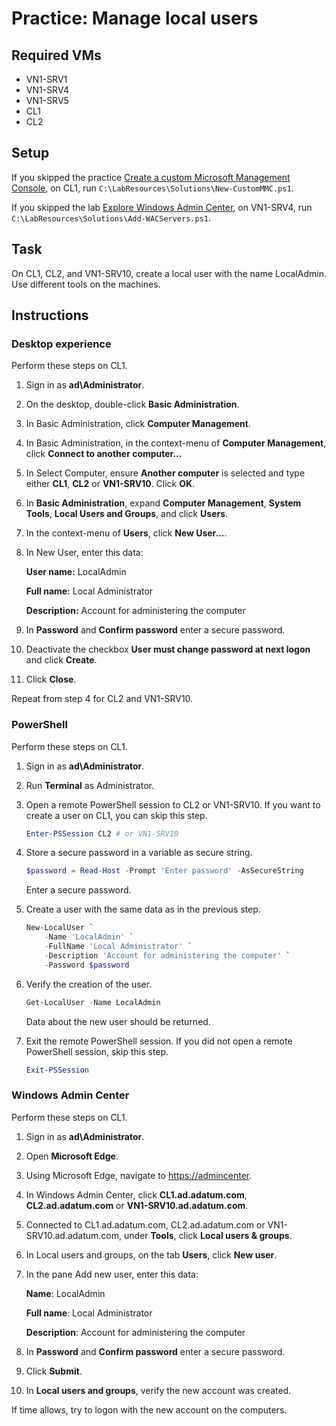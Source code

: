 # Practice: Manage local users

## Required VMs

* VN1-SRV1
* VN1-SRV4
* VN1-SRV5
* CL1
* CL2

## Setup

If you skipped the practice [Create a custom Microsoft Management Console](Create-a-custom-Microsoft-Management-Console.md), on CL1, run ````C:\LabResources\Solutions\New-CustomMMC.ps1````.

If you skipped the lab [Explore Windows Admin Center](../Labs/Explore-Windows-Admin-Center.md), on VN1-SRV4, run ````C:\LabResources\Solutions\Add-WACServers.ps1````.


## Task

On CL1, CL2, and VN1-SRV10, create a local user with the name LocalAdmin. Use different tools on the machines.

## Instructions

### Desktop experience

Perform these steps on CL1.

1. Sign in as **ad\Administrator**.
1. On the desktop, double-click **Basic Administration**.
1. In Basic Administration, click **Computer Management**.
1. In Basic Administration, in the context-menu of **Computer Management**, click **Connect to another computer...**
1. In Select Computer, ensure **Another computer** is selected and type either **CL1**, **CL2** or **VN1-SRV10**. Click **OK**.
1. In **Basic Administration**, expand **Computer Management**, **System Tools**,  **Local Users and Groups**, and click **Users**.
1. In the context-menu of **Users**, click **New User...**.
1. In New User, enter this data:

    **User name:** LocalAdmin

    **Full name:** Local Administrator

    **Description:** Account for administering the computer

1. In **Password** and **Confirm password** enter a secure password.
1. Deactivate the checkbox **User must change password at next logon** and click **Create**.
1. Click **Close**.

Repeat from step 4 for CL2 and VN1-SRV10.

### PowerShell

Perform these steps on CL1.

1. Sign in as **ad\Administrator**.
1. Run **Terminal** as Administrator.
1. Open a remote PowerShell session to CL2 or VN1-SRV10. If you want to create a user on CL1, you can skip this step.

    ````powershell
    Enter-PSSession CL2 # or VN1-SRV10
    ````

1. Store a secure password in a variable as secure string.

    ````powershell
    $password = Read-Host -Prompt 'Enter password' -AsSecureString
    ````

    Enter a secure password.

1. Create a user with the same data as in the previous step.

    ````powershell
    New-LocalUser `
        -Name 'LocalAdmin' `
        -FullName 'Local Administrator' `
        -Description 'Account for administering the computer' `
        -Password $password
    ````

1. Verify the creation of the user.

    ````powershell
    Get-LocalUser -Name LocalAdmin
    ````

    Data about the new user should be returned.

1. Exit the remote PowerShell session. If you did not open a remote PowerShell session, skip this step.

    ````powershell
    Exit-PSSession
    ````

### Windows Admin Center

Perform these steps on CL1.

1. Sign in as **ad\Administrator**.
1. Open **Microsoft Edge**.
1. Using Microsoft Edge, navigate to <https://admincenter>.
1. In Windows Admin Center, click **CL1.ad.adatum.com**, **CL2.ad.adatum.com** or **VN1-SRV10.ad.adatum.com**.
1. Connected to CL1.ad.adatum.com, CL2.ad.adatum.com or VN1-SRV10.ad.adatum.com, under **Tools**, click **Local users & groups**.
1. In Local users and groups, on the tab **Users**, click **New user**.
1. In the pane Add new user, enter this data:

    **Name**: LocalAdmin

    **Full name**: Local Administrator

    **Description**: Account for administering the computer

1. In **Password** and **Confirm password** enter a secure password.
1. Click **Submit**.
1. In **Local users and groups**, verify the new account was created.

If time allows, try to logon with the new account on the computers.
